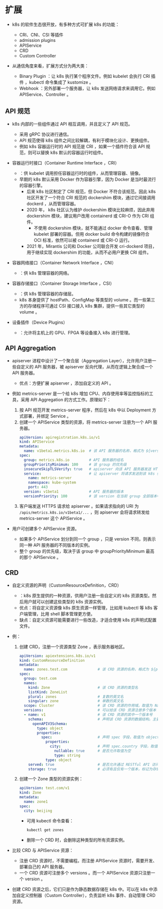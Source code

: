 # 扩展

- k8s 的软件生态很开放，有多种方式可扩展 k8s 的功能：
  - CRI、CNI、CSI 等插件
  - admission plugins
  - APIService
  - CRD
  - Custom Controller

- 从通信角度来看，扩展方式分为两大类：
  - Binary Plugin ：让 k8s 执行某个程序文件。例如 kubelet 会执行 CRI 插件 ，kubectl 命令集成了 kustomize 。
  - Webhook ：另外部署一个服务器，让 k8s 发送网络请求来调用它。例如 APIService、Controller 。

## API 规范

- k8s 内部的一些组件通过 API 相互调用，并且定义了 API 规范。
  - 采用 gRPC 协议进行通信。
  - API 规范使得 k8s 组件之间比较解耦，有利于模块化设计、更换组件。
  - 例如 k8s 容器运行时的 API 规范是 CRI ，如果一个插件符合该 API 规范，则可以替换 k8s 默认的容器运行时组件。

- 容器运行时接口（Container Runtime Interface ，CRI）
  - ：供 kubelet 调用担任容器运行时的组件，从而管理容器、镜像。
  - 早期的 k8s 默认采用 Docker 作为容器引擎，因为 Docker 是当时最流行的容器引擎。
    - 后来 k8s 社区制定了 CRI 规范，但 Docker 不符合该规范。因此 k8s 社区开发了一个符合 CRI 规范的 dockershim 模块，通过它间接调用 dockerd ，从而管理容器。
    - 2020 年， k8s 社区认为维护 dockershim 模块比较麻烦，因此弃用 dockershim 模块，建议用户改用 containerd 或 CRI-O 作为 CRI 组件。
      - 不使用 dockershim 模块，就不能通过 docker 命令查看、管理 kubelet 部署的容器。但用 docker build 命令构建的镜像符合 OCI 标准，依然可以被 containerd 或 CRI-O 运行。
    - 2021 年，Mirantis 公司和 Docker 公司联合开发 cri-dockerd 项目，用于继续实现 dockershim 的功能，从而不必用户更换 CRI 组件。

- 容器网络接口（Container Network Interface ，CNI）
  - ：供 k8s 管理容器的网络。

- 容器存储接口（Container Storage Interface ，CSI）
  - ：供 k8s 管理容器的存储层。
  - k8s 本身提供了 hostPath、ConfigMap 等类型的 volume 。而一些第三方的存储程序可通过 CSI 接口接入 k8s 集群，提供一些其它类型的 volume 。

- 设备插件（Device Plugins）
  - ：允许将主机上的 GPU、FPGA 等设备接入 k8s 进行管理。

## API Aggregation

- apiserver 进程中设计了一个聚合层（Aggregation Layer），允许用户注册一些自定义的 API 服务器，被 apiserver 反向代理，从而在逻辑上聚合成一个 API 服务器。
  - 优点：方便扩展 apiserver ，添加自定义的 API 。

- 例如 metrics-server 是一个给 k8s 增加 CPU、内存使用率等监控指标的工具，采用 API Aggregation 的方式工作。原理如下：
  1. 按 API 规范开发 metrics-server 程序，然后在 k8s 中以 Deployment 方式部署，并绑定 Service 。
  2. 创建一个 APIService 类型的资源，将 metrics-server 注册为一个 API 服务器。
      ```yml
      apiVersion: apiregistration.k8s.io/v1
      kind: APIService
      metadata:
        name: v1beta1.metrics.k8s.io  # 该 API 服务器的名称，格式为 ${version}.${group}
      spec:
        group: metrics.k8s.io         # API 服务器的组名
        groupPriorityMinimum: 100     # 该 group 的优先级
        insecureSkipTLSVerify: true   # apiserver 向该 API 服务器发送 HTTPS 请求时，是否跳过 TLS 认证
        service:                      # 让 apiserver 将请求发送到该 k8s service ，从而调用该 API 服务器
          name: metrics-server
          namespace: kube-system
          port: 443
        version: v1beta1              # API 服务器的版本
        versionPriority: 100          # 该 version 在当前 group 全部版本中的优先级
      ```
  3. 客户端发送 HTTPS 请求给 apiserver 。如果请求指向的 URI 为 `/apis/metrics.k8s.io/v1beta1/...` ，则 apiserver 会将请求转发给 metrics-server 这个 APIService 。

- 用户可创建多个 APIService 资源。
  - 如果多个 APIService 划分到同一个 group ，只是 version 不同，则表示同一种 API 服务器的不同版本的实例。
  - 整个 group 的优先级，取决于该 group 中 groupPriorityMinimum 最高的那个 APIService 。

## CRD

- 自定义资源的声明（CustomResourceDefinition，CRD）
  - ：k8s 原生提供的一种资源，供用户注册一些自定义的 k8s 资源类型。然后用户就可以创建这些类型的 k8s 资源实例。
  - 优点：将自定义资源像 k8s 原生资源一样管理，比如用 kubectl 等 k8s 客户端管理，比用 shell 脚本管理更方便。
  - 缺点：自定义资源可能需要进行一些改造，才适合使用 k8s 的声明式配置文件。

- 例：
  1. 创建 CRD，注册一个资源类型 Zone ，表示服务器地区。
      ```yml
      apiVersion: apiextensions.k8s.io/v1
      kind: CustomResourceDefinition
      metadata:
        name: zones.test.com              # 该 CRD 资源的名称，格式为 ${plural}.${group}
      spec:
        group: test.com
        names:
          kind: Zone                      # 该 CRD 资源的类型名
          listKind: ZoneList
          plural: zones                   # 复数的英文名
          singular: zone                  # 单数的英文名
        scope: Cluster                    # 该 CRD 资源的作用域。取值为 Namespaced 表示单个命名空间，取值为 Cluster 表示整个集群
        versions:                         # 可以给该 CRD 资源注册多个版本
        - name: v1                        # 该 CRD 资源的其中一个版本号
          schema:                         # 声明该 CRD 资源的数据结构。主要是配置文件中，各个字段的名称、数据类型
            openAPIV3Schema:
              type: object
              properties:
                spec:                     # 声明 spec 字段，取值为 object 类型，并通过 properties 声明子字段
                  properties:
                    city:                 # 声明 spec.country 字段，取值为 string 类型
                      nullable: true      # 是否允许取值为空
                      type: string
                  type: object
          served: true                    # 是否允许通过 RESTful API 访问该 CRD 资源
          storage: true                   # 必须有且仅有一个版本，标记为存储版本
      ```
  2. 创建一个 Zone 类型的资源实例：
      ```yml
      apiVersion: test.com/v1
      kind: Zone
      metadata:
        name: zone1
      spec:
        city: beijing
      ```
      - 可用 kubectl 命令查看：
        ```sh
        kubectl get zones
        ```
      - 删除一个 CRD 时，会删除这种类型的所有资源实例。

- 比较 CRD 与 APIService 资源：
  - 注册 CRD 资源时，不需要编程。而注册 APIService 资源时，需要开发、部署自己的 API 服务器。
  - 一个 CRD 资源可注册多个 versions 。而一个 APIService 资源只注册一个 version 。

- 创建 CRD 资源之后，它们只是作为静态数据存储在 k8s 中。可以在 k8s 中添加自定义控制器（Custom Controller），负责监听 k8s 事件、自动管理 CRD 资源。



 <!-- Operator 模式就是将定制资源与定制控制器相结合的 -->

<!-- ## 部署应用 -->


